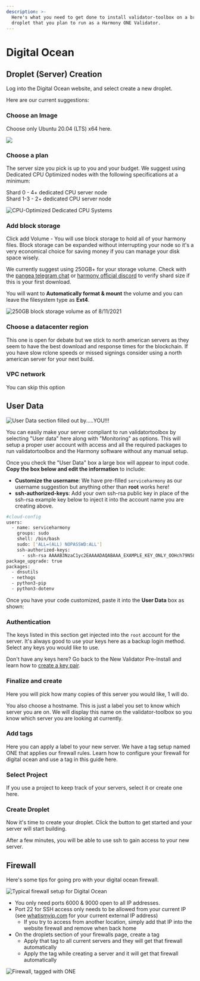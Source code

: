 ```yaml
---
description: >-
  Here's what you need to get done to install validator-toolbox on a brand new
  droplet that you plan to run as a Harmony ONE Validator.
---
```


# Digital Ocean

## Droplet \(Server\) Creation

Log into the Digital Ocean website, and select create a new droplet.

Here are our current suggestions:

### Choose an Image

Choose only Ubuntu 20.04 \(LTS\) x64 here.

![](../../.gitbook/assets/image%20%283%29.png)

### Choose a plan

The server size you pick is up to you and your budget. We suggest using Dedicated CPU Optimized nodes with the following specifications at a minimum:

Shard 0 - 4+ dedicated CPU server node  
Shard 1-3 - 2+ dedicated CPU server node

![CPU-Optimized Dedicated CPU Systems](../../.gitbook/assets/image%20%285%29.png)

### Add block storage

Click add Volume - You will use block storage to hold all of your harmony files. Block storage can be expanded without interrupting your node so it's a very economical choice for saving money if you can manage your disk space wisely.

We currently suggest using 250GB+ for your storage volume. Check with the [pangea telegram chat](https://t.me/PangaeaVolunteers) or [harmony official discord](https://harmony.one/discord) to verify shard size if this is your first download.

You will want to **Automatically format & mount** the volume and you can leave the filesystem type as **Ext4**.

![250GB block storage volume as of 8/11/2021](../../.gitbook/assets/image%20%288%29.png)

### Choose a datacenter region

This one is open for debate but we stick to north american servers as they seem to have the best download and response times for the blockchain. If you have slow rclone speeds or missed signings consider using a north american server for your next build.

### VPC network

You can skip this option

## User Data

![User Data section filled out by.....YOU!!!](../../.gitbook/assets/image%20%284%29.png)

You can easily make your server compliant to run validatortoolbox by selecting "User data" here along with "Monitoring" as options. This will setup a proper user account with access and all the required packages to run validatortoolbox and the Harmony software without any manual setup.

Once you check the "User Data" box a large box will appear to input code. **Copy the box below and edit the information** to include:

* **Customize the username**: We have pre-filled `serviceharmony` as our username suggestion but anything other than **root** works here!
* **ssh-authorized-keys**: Add your own ssh-rsa public key in place of the ssh-rsa example key below to inject it into the account name you are creating above.

```bash
#cloud-config
users:
  - name: serviceharmony
    groups: sudo
    shell: /bin/bash
    sudo: ['ALL=(ALL) NOPASSWD:ALL']
    ssh-authorized-keys:
      - ssh-rsa AAAAB3NzaC1yc2EAAAADAQABAAA_EXAMPLE_KEY_ONLY_OOHch79N5OnB136TaVdXPQFaYFzubA1Lzbeus5H2BcbMieDyGBBTh4gEEkz2hsGCXeaw==
package_upgrade: true
packages:
  - dnsutils
  - nethogs
  - python3-pip
  - python3-dotenv
```

Once you have your code customized, paste it into the **User Data** box as shown:

### Authentication

The keys listed in this section get injected into the `root` account for the server. It's always good to use your keys here as a backup login method. Select any keys you would like to use.

Don't have any keys here? Go back to the New Validator Pre-Install and learn how to [create a key pair](../pre-installation-information/new-validator-steps/ssh-keys-private-and-public-pair.md#create-your-key-pairs).

### Finalize and create

Here you will pick how many copies of this server you would like, 1 will do.

You also choose a hostname. This is just a label you set to know which server you are on. We will display this name on the validator-toolbox so you know which server you are looking at currently.

### Add tags

Here you can apply a label to your new server. We have a tag setup named ONE that applies our firewall rules. Learn how to configure your firewall for digital ocean and use a tag in this guide here.

### Select Project

If you use a project to keep track of your servers, select it or create one here.

### Create Droplet

Now it's time to create your droplet. Click the button to get started and your server will start building.

After a few minutes, you will be able to use ssh to gain access to your new server.

## Firewall

Here's some tips for going pro with your digital ocean firewall.

![Typical firewall setup for Digital Ocean](../../.gitbook/assets/image%20%2843%29.png)

* You only need ports 6000 & 9000 open to all IP addresses.
* Port 22 for SSH access only needs to be allowed from your current IP \(see [whatismyip.com](https://whatismyip.com) for your current external IP address\)
  * If you try to access from another location, simply add that IP into the website firewall and remove when back home
* On the droplets section of your firewalls page, create a tag
  * Apply that tag to all current servers and they will get that firewall automatically
  * Apply the tag while creating a server and it will get that firewall automatically

![Firewall, tagged with ONE](../../.gitbook/assets/image%20%2844%29.png)



